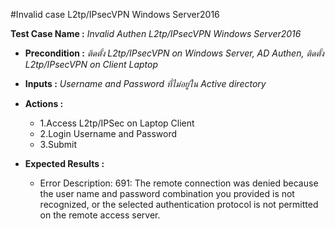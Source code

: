 #Invalid case L2tp/IPsecVPN Windows Server2016


**Test Case Name :** *Invalid Authen L2tp/IPsecVPN Windows Server2016*

* **Precondition :** *ติดตั้ง L2tp/IPsecVPN on Windows Server, AD Authen, ติดตั้ง L2tp/IPsecVPN on Client Laptop*

* **Inputs :**  *Username and Password ที่ไม่อยู่ใน Active directory*

* **Actions :** 
  * 1.Access L2tp/IPSec on Laptop Client
  * 2.Login Username and Password
  * 3.Submit  
  
* **Expected Results :** 
  * Error Description: 691: The remote connection was denied because the user name and password combination you provided is not recognized, or the selected authentication protocol is not permitted on the remote access server.

